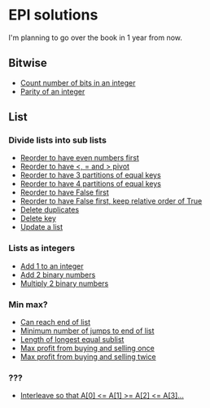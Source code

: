 # EPI solutions

I'm planning to go over the book in 1 year from now.

## Bitwise

- [Count number of bits in an integer](bitwise/count_bits.py)
- [Parity of an integer](bitwise/parity.py)

## List

### Divide lists into sub lists

- [Reorder to have even numbers first](list/reorder_even_odd.py)
- [Reorder to have <, = and > pivot](list/dutch_flag_partition.py)
- [Reorder to have 3 partitions of equal keys](list/three_key_partition.py)
- [Reorder to have 4 partitions of equal keys](list/four_key_partition.py)
- [Reorder to have False first](list/reoder_false_true.py)
- [Reorder to have False first, keep relative order of True](list/reorder_relative_order_true.py)
- [Delete duplicates](list/delete_duplicates.py)
- [Delete key](list/delete_key.py)
- [Update a list](list/update.py)

### Lists as integers

- [Add 1 to an integer](list/plus_one.py)
- [Add 2 binary numbers](list/plus_binary.py)
- [Multiply 2 binary numbers](lists/multiply_binary.py)

### Min max?

- [Can reach end of list](list/reach_end.py)
- [Minimum number of jumps to end of list](list/jump_end.py)
- [Length of longest equal sublist](list/len_longest_equal_sublist.py)
- [Max profit from buying and selling once](list/buy_sell_once.py)
- [Max profit from buying and selling twice](list/buy_sell_twice.py)

### ???

- [Interleave so that A[0] <= A[1] >= A[2] <= A[3]...](list/interleave.py)